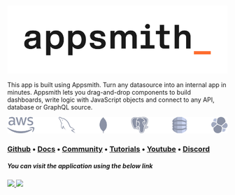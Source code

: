 ![](https://raw.githubusercontent.com/appsmithorg/appsmith/release/static/appsmith_logo_primary.png)

This app is built using Appsmith. Turn any datasource into an internal app in minutes. Appsmith lets you drag-and-drop components to build dashboards, write logic with JavaScript objects and connect to any API, database or GraphQL source.

![](https://raw.githubusercontent.com/appsmithorg/appsmith/release/static/images/integrations.png)

### [Github](https://github.com/appsmithorg/appsmith) • [Docs](https://docs.appsmith.com/?utm_source=github&utm_medium=social&utm_content=appsmith_docs&utm_campaign=null&utm_term=appsmith_docs) • [Community](https://community.appsmith.com/) • [Tutorials](https://github.com/appsmithorg/appsmith/tree/update/readme#tutorials) • [Youtube](https://www.youtube.com/appsmith) • [Discord](https://discord.gg/rBTTVJp)

##### You can visit the application using the below link

###### [![](https://assets.appsmith.com/git-sync/Buttons.svg) ](https://appsmith-rjjhwy5zr-get-appsmith.vercel.app/applications/633a96efecf6173a15c33b66/pages/633a96efecf6173a15c33b69) [![](https://assets.appsmith.com/git-sync/Buttons2.svg)](https://appsmith-rjjhwy5zr-get-appsmith.vercel.app/applications/633a96efecf6173a15c33b66/pages/633a96efecf6173a15c33b69/edit)
